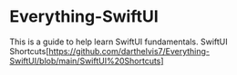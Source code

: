 # Everything-SwiftUI

This is a guide to help learn SwiftUI fundamentals. 
SwiftUI Shortcuts[https://github.com/darthelvis7/Everything-SwiftUI/blob/main/SwiftUI%20Shortcuts]
